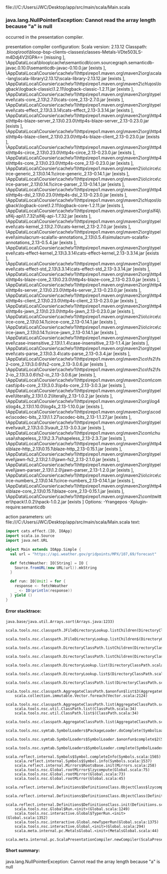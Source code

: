 file:///C:/Users/JWC/Desktop/app/src/main/scala/Main.scala
### java.lang.NullPointerException: Cannot read the array length because "a" is null

occurred in the presentation compiler.

presentation compiler configuration:
Scala version: 2.13.12
Classpath:
<WORKSPACE>\.bloop\root\bloop-bsp-clients-classes\classes-Metals-VDte503LS-m4Ddj4V2IGPA== [missing ], <HOME>\AppData\Local\bloop\cache\semanticdb\com.sourcegraph.semanticdb-javac.0.10.0\semanticdb-javac-0.10.0.jar [exists ], <HOME>\AppData\Local\Coursier\cache\v1\https\repo1.maven.org\maven2\org\scala-lang\scala-library\2.13.12\scala-library-2.13.12.jar [exists ], <HOME>\AppData\Local\Coursier\cache\v1\https\repo1.maven.org\maven2\ch\qos\logback\logback-classic\1.2.11\logback-classic-1.2.11.jar [exists ], <HOME>\AppData\Local\Coursier\cache\v1\https\repo1.maven.org\maven2\org\typelevel\cats-core_2.13\2.7.0\cats-core_2.13-2.7.0.jar [exists ], <HOME>\AppData\Local\Coursier\cache\v1\https\repo1.maven.org\maven2\org\typelevel\cats-effect_2.13\3.3.14\cats-effect_2.13-3.3.14.jar [exists ], <HOME>\AppData\Local\Coursier\cache\v1\https\repo1.maven.org\maven2\org\http4s\http4s-blaze-server_2.13\0.23.0\http4s-blaze-server_2.13-0.23.0.jar [exists ], <HOME>\AppData\Local\Coursier\cache\v1\https\repo1.maven.org\maven2\org\http4s\http4s-blaze-client_2.13\0.23.0\http4s-blaze-client_2.13-0.23.0.jar [exists ], <HOME>\AppData\Local\Coursier\cache\v1\https\repo1.maven.org\maven2\org\http4s\http4s-circe_2.13\0.23.0\http4s-circe_2.13-0.23.0.jar [exists ], <HOME>\AppData\Local\Coursier\cache\v1\https\repo1.maven.org\maven2\org\http4s\http4s-core_2.13\0.23.0\http4s-core_2.13-0.23.0.jar [exists ], <HOME>\AppData\Local\Coursier\cache\v1\https\repo1.maven.org\maven2\io\circe\circe-generic_2.13\0.14.1\circe-generic_2.13-0.14.1.jar [exists ], <HOME>\AppData\Local\Coursier\cache\v1\https\repo1.maven.org\maven2\io\circe\circe-parser_2.13\0.14.1\circe-parser_2.13-0.14.1.jar [exists ], <HOME>\AppData\Local\Coursier\cache\v1\https\repo1.maven.org\maven2\org\http4s\http4s-dsl_2.13\0.23.0\http4s-dsl_2.13-0.23.0.jar [exists ], <HOME>\AppData\Local\Coursier\cache\v1\https\repo1.maven.org\maven2\ch\qos\logback\logback-core\1.2.11\logback-core-1.2.11.jar [exists ], <HOME>\AppData\Local\Coursier\cache\v1\https\repo1.maven.org\maven2\org\slf4j\slf4j-api\1.7.32\slf4j-api-1.7.32.jar [exists ], <HOME>\AppData\Local\Coursier\cache\v1\https\repo1.maven.org\maven2\org\typelevel\cats-kernel_2.13\2.7.0\cats-kernel_2.13-2.7.0.jar [exists ], <HOME>\AppData\Local\Coursier\cache\v1\https\repo1.maven.org\maven2\org\typelevel\simulacrum-scalafix-annotations_2.13\0.5.4\simulacrum-scalafix-annotations_2.13-0.5.4.jar [exists ], <HOME>\AppData\Local\Coursier\cache\v1\https\repo1.maven.org\maven2\org\typelevel\cats-effect-kernel_2.13\3.3.14\cats-effect-kernel_2.13-3.3.14.jar [exists ], <HOME>\AppData\Local\Coursier\cache\v1\https\repo1.maven.org\maven2\org\typelevel\cats-effect-std_2.13\3.3.14\cats-effect-std_2.13-3.3.14.jar [exists ], <HOME>\AppData\Local\Coursier\cache\v1\https\repo1.maven.org\maven2\org\http4s\http4s-blaze-core_2.13\0.23.0\http4s-blaze-core_2.13-0.23.0.jar [exists ], <HOME>\AppData\Local\Coursier\cache\v1\https\repo1.maven.org\maven2\org\http4s\http4s-server_2.13\0.23.0\http4s-server_2.13-0.23.0.jar [exists ], <HOME>\AppData\Local\Coursier\cache\v1\https\repo1.maven.org\maven2\org\http4s\http4s-client_2.13\0.23.0\http4s-client_2.13-0.23.0.jar [exists ], <HOME>\AppData\Local\Coursier\cache\v1\https\repo1.maven.org\maven2\org\http4s\http4s-jawn_2.13\0.23.0\http4s-jawn_2.13-0.23.0.jar [exists ], <HOME>\AppData\Local\Coursier\cache\v1\https\repo1.maven.org\maven2\io\circe\circe-core_2.13\0.14.1\circe-core_2.13-0.14.1.jar [exists ], <HOME>\AppData\Local\Coursier\cache\v1\https\repo1.maven.org\maven2\io\circe\circe-jawn_2.13\0.14.1\circe-jawn_2.13-0.14.1.jar [exists ], <HOME>\AppData\Local\Coursier\cache\v1\https\repo1.maven.org\maven2\org\typelevel\case-insensitive_2.13\1.1.4\case-insensitive_2.13-1.1.4.jar [exists ], <HOME>\AppData\Local\Coursier\cache\v1\https\repo1.maven.org\maven2\org\typelevel\cats-parse_2.13\0.3.4\cats-parse_2.13-0.3.4.jar [exists ], <HOME>\AppData\Local\Coursier\cache\v1\https\repo1.maven.org\maven2\co\fs2\fs2-core_2.13\3.0.6\fs2-core_2.13-3.0.6.jar [exists ], <HOME>\AppData\Local\Coursier\cache\v1\https\repo1.maven.org\maven2\co\fs2\fs2-io_2.13\3.0.6\fs2-io_2.13-3.0.6.jar [exists ], <HOME>\AppData\Local\Coursier\cache\v1\https\repo1.maven.org\maven2\com\comcast\ip4s-core_2.13\3.0.3\ip4s-core_2.13-3.0.3.jar [exists ], <HOME>\AppData\Local\Coursier\cache\v1\https\repo1.maven.org\maven2\org\typelevel\literally_2.13\1.0.2\literally_2.13-1.0.2.jar [exists ], <HOME>\AppData\Local\Coursier\cache\v1\https\repo1.maven.org\maven2\org\log4s\log4s_2.13\1.10.0\log4s_2.13-1.10.0.jar [exists ], <HOME>\AppData\Local\Coursier\cache\v1\https\repo1.maven.org\maven2\org\scodec\scodec-bits_2.13\1.1.27\scodec-bits_2.13-1.1.27.jar [exists ], <HOME>\AppData\Local\Coursier\cache\v1\https\repo1.maven.org\maven2\org\typelevel\vault_2.13\3.0.3\vault_2.13-3.0.3.jar [exists ], <HOME>\AppData\Local\Coursier\cache\v1\https\repo1.maven.org\maven2\com\chuusai\shapeless_2.13\2.3.7\shapeless_2.13-2.3.7.jar [exists ], <HOME>\AppData\Local\Coursier\cache\v1\https\repo1.maven.org\maven2\org\http4s\blaze-http_2.13\0.15.1\blaze-http_2.13-0.15.1.jar [exists ], <HOME>\AppData\Local\Coursier\cache\v1\https\repo1.maven.org\maven2\org\typelevel\jawn-fs2_2.13\2.1.0\jawn-fs2_2.13-2.1.0.jar [exists ], <HOME>\AppData\Local\Coursier\cache\v1\https\repo1.maven.org\maven2\org\typelevel\jawn-parser_2.13\1.2.0\jawn-parser_2.13-1.2.0.jar [exists ], <HOME>\AppData\Local\Coursier\cache\v1\https\repo1.maven.org\maven2\io\circe\circe-numbers_2.13\0.14.1\circe-numbers_2.13-0.14.1.jar [exists ], <HOME>\AppData\Local\Coursier\cache\v1\https\repo1.maven.org\maven2\org\http4s\blaze-core_2.13\0.15.1\blaze-core_2.13-0.15.1.jar [exists ], <HOME>\AppData\Local\Coursier\cache\v1\https\repo1.maven.org\maven2\com\twitter\hpack\1.0.2\hpack-1.0.2.jar [exists ]
Options:
-Yrangepos -Xplugin-require:semanticdb


action parameters:
uri: file:///C:/Users/JWC/Desktop/app/src/main/scala/Main.scala
text:
```scala
import cats.effect.{IO, IOApp}
import scala.io.Source
import java.net.URL

object Main extends IOApp.Simple {
  val url = "https://api.weather.gov/gridpoints/MPX/107,69/forecast"

  def fetchWeather: IO[String] = IO {
    Source.fromURL(new URL(url)).mkString
  }

  def run: IO[Unit] = for {
    response <- fetchWeather
    _ <- IO(println(response))
  } yield ()
}
```



#### Error stacktrace:

```
java.base/java.util.Arrays.sort(Arrays.java:1233)
	scala.tools.nsc.classpath.JFileDirectoryLookup.listChildren(DirectoryClassPath.scala:118)
	scala.tools.nsc.classpath.JFileDirectoryLookup.listChildren$(DirectoryClassPath.scala:102)
	scala.tools.nsc.classpath.DirectoryClassPath.listChildren(DirectoryClassPath.scala:293)
	scala.tools.nsc.classpath.DirectoryClassPath.listChildren(DirectoryClassPath.scala:293)
	scala.tools.nsc.classpath.DirectoryLookup.list(DirectoryClassPath.scala:83)
	scala.tools.nsc.classpath.DirectoryLookup.list$(DirectoryClassPath.scala:78)
	scala.tools.nsc.classpath.DirectoryClassPath.list(DirectoryClassPath.scala:293)
	scala.tools.nsc.classpath.AggregateClassPath.$anonfun$list$3(AggregateClassPath.scala:106)
	scala.collection.immutable.Vector.foreach(Vector.scala:2124)
	scala.tools.nsc.classpath.AggregateClassPath.list(AggregateClassPath.scala:102)
	scala.tools.nsc.util.ClassPath.list(ClassPath.scala:34)
	scala.tools.nsc.util.ClassPath.list$(ClassPath.scala:34)
	scala.tools.nsc.classpath.AggregateClassPath.list(AggregateClassPath.scala:31)
	scala.tools.nsc.symtab.SymbolLoaders$PackageLoader.doComplete(SymbolLoaders.scala:297)
	scala.tools.nsc.symtab.SymbolLoaders$SymbolLoader.$anonfun$complete$2(SymbolLoaders.scala:249)
	scala.tools.nsc.symtab.SymbolLoaders$SymbolLoader.complete(SymbolLoaders.scala:247)
	scala.reflect.internal.Symbols$Symbol.completeInfo(Symbols.scala:1565)
	scala.reflect.internal.Symbols$Symbol.info(Symbols.scala:1537)
	scala.reflect.internal.Mirrors$RootsBase.init(Mirrors.scala:258)
	scala.tools.nsc.Global.rootMirror$lzycompute(Global.scala:75)
	scala.tools.nsc.Global.rootMirror(Global.scala:73)
	scala.tools.nsc.Global.rootMirror(Global.scala:45)
	scala.reflect.internal.Definitions$DefinitionsClass.ObjectClass$lzycompute(Definitions.scala:295)
	scala.reflect.internal.Definitions$DefinitionsClass.ObjectClass(Definitions.scala:295)
	scala.reflect.internal.Definitions$DefinitionsClass.init(Definitions.scala:1657)
	scala.tools.nsc.Global$Run.<init>(Global.scala:1249)
	scala.tools.nsc.interactive.Global$TyperRun.<init>(Global.scala:1352)
	scala.tools.nsc.interactive.Global.newTyperRun(Global.scala:1375)
	scala.tools.nsc.interactive.Global.<init>(Global.scala:294)
	scala.meta.internal.pc.MetalsGlobal.<init>(MetalsGlobal.scala:44)
	scala.meta.internal.pc.ScalaPresentationCompiler.newCompiler(ScalaPresentationCompiler.scala:522)
```
#### Short summary: 

java.lang.NullPointerException: Cannot read the array length because "a" is null